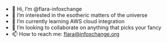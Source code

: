 - 👋 Hi, I’m @flara-infoxchange
- 👀 I’m interested in the esotheric matters of the universe
- 🌱 I’m currently learning AWS cloud integration
- 💞️ I’m looking to collaborate on anything that picks your fancy
- 📫 How to reach me: flara@infoxchange.org

<!---
flara-infoxchange/flara-infoxchange is a ✨ special ✨ repository because its `README.md` (this file) appears on your GitHub profile.
You can click the Preview link to take a look at your changes.
--->
